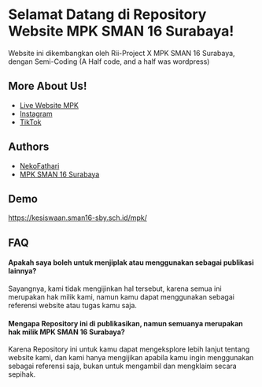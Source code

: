 
# Selamat Datang di Repository Website MPK SMAN 16 Surabaya!

Website ini dikembangkan oleh Rii-Project X MPK SMAN 16 Surabaya, dengan Semi-Coding (A Half code, and a half was wordpress)



## More About Us!

 - [Live Website MPK](https://kesiswaan.sman16-sby.sch.id/mpk/)
 - [Instagram](https://www.instagram.com/mpksman16sby/)
 - [TikTok](https://www.tiktok.com/@mpksman16sby)


## Authors

- [NekoFathari](https://www.github.com/NekoFathari)
- [MPK SMAN 16 Surabaya](https://www.instagram.com/mpksman16sby/)




## Demo

https://kesiswaan.sman16-sby.sch.id/mpk/


## FAQ

#### Apakah saya boleh untuk menjiplak atau menggunakan sebagai publikasi lainnya?
Sayangnya, kami tidak mengijinkan hal tersebut, karena semua ini merupakan hak milik kami, namun kamu dapat menggunakan sebagai referensi website atau tugas kamu saja.

#### Mengapa Repository ini di publikasikan, namun semuanya merupakan hak milik MPK SMAN 16 Surabaya?

Karena Repository ini untuk kamu dapat mengeksplore lebih lanjut tentang website kami, dan kami hanya mengijikan apabila kamu ingin menggunakan sebagai referensi saja, bukan untuk mengambil dan mengklaim secara sepihak.

